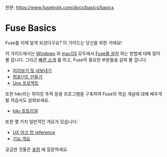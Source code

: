 원문: https://www.fusetools.com/docs/basics/basics

# Fuse Basics #

Fuse를 이제 알게 되셨다구요? 이 가이드는 당신을 위한 거에요!

이 가이드에서는 [Windows](https://www.fusetools.com/docs/basics/installation/setup-install-win) 와 [macOS](https://www.fusetools.com/docs/basics/installation/setup-install-osx) 모두에서 [Fuse를 설치](https://www.fusetools.com/docs/basics/installation) 하는 방법에 대해 알아볼 겁니다. 그리곤 [빠른 소개](https://www.fusetools.com/docs/basics/quickstart) 를 하고, Fuse의 중요한 부분들을 살펴 볼 겁니다.

- [미리보기 및 내보내기](https://www.fusetools.com/docs/basics/preview-and-export)
- [컴포넌트 만들기](https://www.fusetools.com/docs/basics/creating-components)
- [Uno 프로젝트](https://www.fusetools.com/docs/basics/uno-projects)

또한 hikr라는 하이킹 추적 응용 프로그램을 구축하여 Fuse의 핵심 개념에 대해 배우게 될 자습서도 살펴보세요.

- [hikr 튜토리얼](https://www.fusetools.com/tutorial/tutorial.html)

또한 몇 가지 일반적인 개요가 있습니다:

- [UX 마크 업 reference](https://www.fusetools.com/docs/ux-markup/ux-markup)
- [기능 개요](https://www.fusetools.com/docs/basics/feature-overview)

궁금한 것들은 [포럼](https://www.fusetools.com/community) 에 질문하세요.

